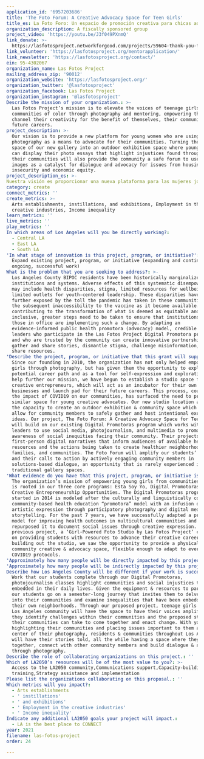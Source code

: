 ```yaml
---
application_id: '6957203686'
title: 'The Foto Forum: A Creative Advocacy Space for Teen Girls'
title_es: La Foto Foro: Un espacio de promoción creativa para chicas adolescentes
organization_description: A fiscally sponsored group
project_video: 'https://youtu.be/J3f049PXnmQ'
link_donate: >-
  https://lasfotosproject.networkforgood.com/projects/59604-thank-you-for-supporting-las-fotos-project
link_volunteer: 'https://lasfotosproject.org/mentorapplication/'
link_newsletter: 'https://lasfotosproject.org/contact/'
ein: 95-4302067
organization_name: Las Fotos Project
mailing_address_zip: '90012'
organization_website: 'https://lasfotosproject.org/'
organization_twitter: '@lasfotosproject'
organization_facebook: Las Fotos Project
organization_instagram: '@lasfotosproject'
Describe the mission of your organization.: >-
  Las Fotos Project’s mission is to elevate the voices of teenage girls from
  communities of color through photography and mentoring, empowering them to
  channel their creativity for the benefit of themselves, their community, and
  future careers.
project_description: >-
  Our vision is to provide a new platform for young women who are using their
  photography as a means to advocate for their communities. Turning the outdoor
  space of our new gallery into an outdoor exhibition space where young women
  can display their photo essays that highlight injustices found throughout
  their communities will also provide the community a safe forum to use these
  images as a catalyst for dialogue and advocacy for issues from housing to food
  insecurity and economic equity.
project_description_es: >-
Nuestra visión es proporcionar una nueva plataforma para las mujeres jóvenes que utilizan su fotografía como un medio para defender sus comunidades. Convertir el espacio al aire libre de nuestra nueva galería en un espacio de exhibición donde las mujeres jóvenes pueden mostrar sus ensayos fotográficos que resaltan las injusticias encontradas en sus comunidades también proporcionará a la comunidad un foro seguro para usar estas imágenes como catalizador para el diálogo y la promoción de problemas de vivienda a la inseguridad alimentaria y la equidad económica.
category: create
connect_metrics: ''
create_metrics: >-
  Arts establishments, instillations, and exhibitions, Employment in the
  creative industries, Income inequality
learn_metrics: ''
live_metrics: ''
play_metrics: ''
In which areas of Los Angeles will you be directly working?:
  - Central LA
  - East LA
  - South LA
'In what stage of innovation is this project, program, or initiative?': >-
  Expand existing project, program, or initiative (expanding and continuing
  ongoing, successful work)
What is the problem that you are seeking to address?: >-
  Los Angeles County BIPOC residents have been historically marginalized by
  institutions and systems. Adverse effects of this systematic disempowerment
  may include health disparities, stigma, limited resources for wellbeing, and
  limited outlets for youth-centered leadership. These disparities have been
  further exposed by the toll the pandemic has taken in these communities and
  the subsequent inaccessibility to the vaccine as it became available. In
  contributing to the transformation of what is deemed as equitable and
  inclusive, greater steps need to be taken to ensure that institutions and
  those in office are implementing such a change. By adapting an
  evidence-informed public health promotora (advocacy) model, credible youth
  leaders who participate in the Las Fotos Project Digital Promotora program,
  and who are trusted by the community can create innovative partnerships to
  gather and share stories, dismantle stigma, challenge misinformation, and
  share resources.
'Describe the project, program, or initiative that this grant will support to address the problem identified.': >-
  Since our founding in 2010, the organization has not only helped empower young
  girls through photography, but has given them the opportunity to explore a
  potential career path and as a tool for self-expression and exploration. To
  help further our mission, we have begun to establish a studio space for young
  creative entrepreneurs, which will act as an incubator for their own small
  businesses and launch pad for their future careers. This process, coupled with
  the impact of COVID19 on our communities, has surfaced the need to provide a
  similar space for young creative advocates. Our new studio location also has
  the capacity to create an outdoor exhibition & community space which would
  allow for community members to safely gather and host intentional exchange
  ideas. Our project, The Foto Forum: A Creative Advocacy Space for Teen Girls,
  will build on our existing Digital Promotoras program which works with youth
  leaders to use social media, photojournalism, and multimedia to promote
  awareness of social inequities facing their community. Their projects serve as
  first-person digital narratives that inform audiences of available health
  resources and the actions being taken to create healthier neighborhoods,
  families, and communities. The Foto Forum will amplify our students’ voices
  and their calls to action by actively engaging community members in
  solutions-based dialogue, an opportunity that is rarely experienced in
  traditional gallery spaces.
'What evidence do you have that this project, program, or initiative is or will be successful, and how will you define and measure success?': >-
  The organization’s mission of empowering young girls from communities of color
  is rooted in our three core programs: Esta Soy Yo, Digital Promotoras, and
  Creative Entrepreneurship Opportunities. The Digital Promotoras program,
  started in 2014 is modeled after the culturally and linguistically competent
  community-based health education “promotora” model with an infusion of
  artistic expression through participatory photography and digital media
  storytelling. For the past 7 years, we have successfully adapted a proven
  model for improving health outcomes in multicultural communities and
  repurposed it to document social issues through creative expression. Our
  previous project, a ‘Girl-Powered Foto Studio by Las Fotos Project’ centered
  on providing students with resources to advance their creative careers. While
  building out the studio, we saw the opportunity to provide a physical
  community creative & advocacy space, flexible enough to adapt to ever-changing
  COVID19 protocols.
'Approximately how many people will be directly impacted by this project, program, or initiative?': '150'
'Approximately how many people will be indirectly impacted by this project, program, or initiative?': '2000'
Describe how Los Angeles County will be different if your work is successful.: >-
  Work that our students complete through our Digital Promotoras,
  photojournalism classes highlight communities and social injustices that are
  embedded in their daily lives. Given the equipment & resources to participate,
  our students go on a semester-long journey that invites them to delve deeper
  into their communities and examine inequalities that have been embedded in
  their own neighborhoods. Through our proposed project, teenage girls in the
  Los Angeles community will have the space to have their voices amplified as
  they identify challenges within their communities and the proposed steps that
  their communities can take to come together and enact change. With youth
  highlighting their communities and placing issues important to them at the
  center of their photography, residents & communities throughout Los Angeles
  will have their stories told, all the while having a space where they can come
  together, connect with other community members and build dialogue & action
  through photography.
Describe the role of collaborating organizations on this project.: ''
Which of LA2050’s resources will be of the most value to you?: >-
  Access to the LA2050 community,Communications support,Capacity-building and
  training,Strategy assistance and implementation
Please list the organizations collaborating on this proposal.: ''
Which metrics will you impact?:
  - Arts establishments
  - ' instillations'
  - ' and exhibitions'
  - ' Employment in the creative industries'
  - ' Income inequality'
Indicate any additional LA2050 goals your project will impact.:
  - LA is the best place to CONNECT
year: 2021
filename: las-fotos-project
order: 24

---
```

